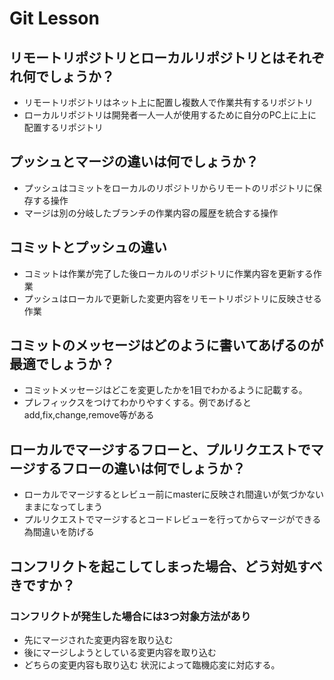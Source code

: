 # Git Lesson
## リモートリポジトリとローカルリポジトリとはそれぞれ何でしょうか？
* リモートリポジトリはネット上に配置し複数人で作業共有するリポジトリ
* ローカルリポジトリは開発者一人一人が使用するために自分のPC上に上に配置するリポジトリ
## プッシュとマージの違いは何でしょうか？
* プッシュはコミットをローカルのリポジトリからリモートのリポジトリに保存する操作
* マージは別の分岐したブランチの作業内容の履歴を統合する操作
## コミットとプッシュの違い
* コミットは作業が完了した後ローカルのリポジトリに作業内容を更新する作業
* プッシュはローカルで更新した変更内容をリモートリポジトリに反映させる作業
## コミットのメッセージはどのように書いてあげるのが最適でしょうか？
* コミットメッセージはどこを変更したかを1目でわかるように記載する。
* プレフィックスをつけてわかりやすくする。例であげるとadd,fix,change,remove等がある
## ローカルでマージするフローと、プルリクエストでマージするフローの違いは何でしょうか？
* ローカルでマージするとレビュー前にmasterに反映され間違いが気づかないままになってしまう
* プルリクエストでマージするとコードレビューを行ってからマージができる為間違いを防げる
## コンフリクトを起こしてしまった場合、どう対処すべきですか？
### コンフリクトが発生した場合には3つ対象方法があり
* 先にマージされた変更内容を取り込む
* 後にマージしようとしている変更内容を取り込む
* どちらの変更内容も取り込む
状況によって臨機応変に対応する。